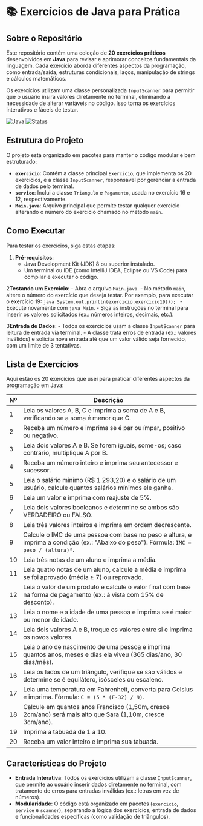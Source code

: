 # 📚 Exercícios de Java para Prática

## Sobre o Repositório
Este repositório contém uma coleção de **20 exercícios práticos** desenvolvidos em **Java** para revisar e aprimorar conceitos fundamentais da linguagem. Cada exercício aborda diferentes aspectos da programação, como entrada/saída, estruturas condicionais, laços, manipulação de strings e cálculos matemáticos.

Os exercícios utilizam uma classe personalizada `InputScanner` para permitir que o usuário insira valores diretamente no terminal, eliminando a necessidade de alterar variáveis no código. Isso torna os exercícios interativos e fáceis de testar.

![Java](https://img.shields.io/badge/-Java-007396?style=flat-square&logo=java)
![Status](https://img.shields.io/badge/Status-Em%20Andamento-green?style=flat-square)

## Estrutura do Projeto
O projeto está organizado em pacotes para manter o código modular e bem estruturado:

- **`exercicio`**: Contém a classe principal `Exercicio`, que implementa os 20 exercícios, e a classe `InputScanner`, responsável por gerenciar a entrada de dados pelo terminal.
- **`service`**: Inclui a classe `Triangulo` e `Pagamento`, usada no exercício 16 e 12, respectivamente.
- **`Main.java`**: Arquivo principal que permite testar qualquer exercício alterando o número do exercício chamado no método `main`.

## Como Executar
Para testar os exercícios, siga estas etapas:

1. **Pré-requisitos**:
    - Java Development Kit (JDK) 8 ou superior instalado.
    - Um terminal ou IDE (como IntelliJ IDEA, Eclipse ou VS Code) para compilar e executar o código.

2**Testando um Exercício**:
    - Abra o arquivo `Main.java`.
    - No método `main`, altere o número do exercício que deseja testar. Por exemplo, para executar o exercício 19:
      ```java
      System.out.println(exercicio.exercicio19());
      ```
    - Execute novamente com `java Main`.
    - Siga as instruções no terminal para inserir os valores solicitados (ex.: números inteiros, decimais, etc.).

3**Entrada de Dados**:
    - Todos os exercícios usam a classe `InputScanner` para leitura de entrada via terminal.
    - A classe trata erros de entrada (ex.: valores inválidos) e solicita nova entrada até que um valor válido seja fornecido, com um limite de 3 tentativas.

## Lista de Exercícios
Aqui estão os 20 exercícios que usei para praticar diferentes aspectos da programação em Java:

| **Nº** | **Descrição**                                                                                   |
|--------|-------------------------------------------------------------------------------------------------|
| 1      | Leia os valores A, B, C e imprima a soma de A e B, verificando se a soma é menor que C.         |
| 2      | Receba um número e imprima se é par ou ímpar, positivo ou negativo.                             |
| 3      | Leia dois valores A e B. Se forem iguais, some-os; caso contrário, multiplique A por B.         |
| 4      | Receba um número inteiro e imprima seu antecessor e sucessor.                                   |
| 5      | Leia o salário mínimo (R$ 1.293,20) e o salário de um usuário, calcule quantos salários mínimos ele ganha. |
| 6      | Leia um valor e imprima com reajuste de 5%.                                                     |
| 7      | Leia dois valores booleanos e determine se ambos são VERDADEIRO ou FALSO.                       |
| 8      | Leia três valores inteiros e imprima em ordem decrescente.                                      |
| 9      | Calcule o IMC de uma pessoa com base no peso e altura, e imprima a condição (ex.: "Abaixo do peso"). Fórmula: `IMC = peso / (altura)²`. |
| 10     | Leia três notas de um aluno e imprima a média.                                                  |
| 11     | Leia quatro notas de um aluno, calcule a média e imprima se foi aprovado (média ≥ 7) ou reprovado. |
| 12     | Leia o valor de um produto e calcule o valor final com base na forma de pagamento (ex.: à vista com 15% de desconto). |
| 13     | Leia o nome e a idade de uma pessoa e imprima se é maior ou menor de idade.                     |
| 14     | Leia dois valores A e B, troque os valores entre si e imprima os novos valores.                 |
| 15     | Leia o ano de nascimento de uma pessoa e imprima quantos anos, meses e dias ela viveu (365 dias/ano, 30 dias/mês). |
| 16     | Leia os lados de um triângulo, verifique se são válidos e determine se é equilátero, isósceles ou escaleno. |
| 17     | Leia uma temperatura em Fahrenheit, converta para Celsius e imprima. Fórmula: `C = (5 * (F-32) / 9)`. |
| 18     | Calcule em quantos anos Francisco (1,50m, cresce 2cm/ano) será mais alto que Sara (1,10m, cresce 3cm/ano). |
| 19     | Imprima a tabuada de 1 a 10.                                                                    |
| 20     | Receba um valor inteiro e imprima sua tabuada.                                                  |


## Características do Projeto
- **Entrada Interativa**: Todos os exercícios utilizam a classe `InputScanner`, que permite ao usuário inserir dados diretamente no terminal, com tratamento de erros para entradas inválidas (ex.: letras em vez de números).
- **Modularidade**: O código está organizado em pacotes (`exercicio`, `service` e `scanner`), separando a lógica dos exercícios, entrada de dados e funcionalidades específicas (como validação de triângulos).